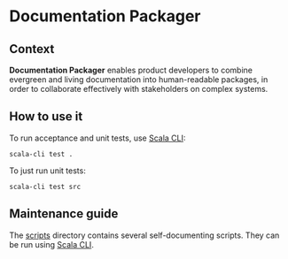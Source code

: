 # Documentation Packager

## Context

**Documentation Packager** enables product developers to combine evergreen and living documentation into human-readable packages, in order to collaborate effectively with stakeholders on complex systems.

## How to use it

To run acceptance and unit tests, use [Scala CLI](https://scala-cli.virtuslab.org):

```
scala-cli test .
```

To just run unit tests:

```
scala-cli test src
```

## Maintenance guide

The [scripts](scripts/) directory contains several self-documenting scripts. They can be run using [Scala CLI](https://scala-cli.virtuslab.org).
